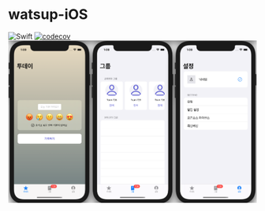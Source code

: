 # watsup-iOS
![Swift](https://github.com/team726/watsup-iOS/workflows/Swift/badge.svg) [![codecov](https://codecov.io/gh/team726/watsup-iOS/branch/main/graph/badge.svg?token=OFMTLZWCK5)](https://codecov.io/gh/team726/watsup-iOS)
![prototype](./prototype.png)
